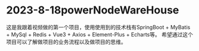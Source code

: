 # 2023-8-18powerNodeWareHouse
这是我跟着视频做的第一个项目，使用使用到的技术栈有SpringBoot + MyBatis + MySql + Redis + Vue3 + Axios + Element-Plus + Echarts等。
希望通过这个项目可以了解做项目的业务流程以及做项目的思维。
